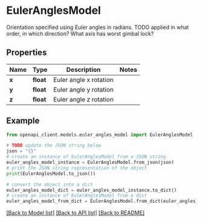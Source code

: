 # EulerAnglesModel

Orientation specified using Euler angles in radians. TODO applied in what order, in which direction? What axis has worst gimbal lock?

## Properties

Name | Type | Description | Notes
------------ | ------------- | ------------- | -------------
**x** | **float** | Euler angle x rotation | 
**y** | **float** | Euler angle y rotation | 
**z** | **float** | Euler angle z rotation | 

## Example

```python
from openapi_client.models.euler_angles_model import EulerAnglesModel

# TODO update the JSON string below
json = "{}"
# create an instance of EulerAnglesModel from a JSON string
euler_angles_model_instance = EulerAnglesModel.from_json(json)
# print the JSON string representation of the object
print(EulerAnglesModel.to_json())

# convert the object into a dict
euler_angles_model_dict = euler_angles_model_instance.to_dict()
# create an instance of EulerAnglesModel from a dict
euler_angles_model_from_dict = EulerAnglesModel.from_dict(euler_angles_model_dict)
```
[[Back to Model list]](../README.md#documentation-for-models) [[Back to API list]](../README.md#documentation-for-api-endpoints) [[Back to README]](../README.md)


